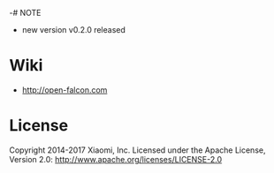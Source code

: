 -# NOTE		

- new version v0.2.0 released 


# Wiki

- http://open-falcon.com


# License

Copyright 2014-2017 Xiaomi, Inc.
Licensed under the Apache License,
Version 2.0:
http://www.apache.org/licenses/LICENSE-2.0
